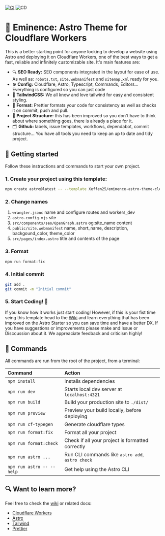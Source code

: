 [![CI](https://github.com/Xeffen25/eminence-astro-theme-cloudflare-workers/actions/workflows/CI.yml/badge.svg)](https://github.com/Xeffen25/eminence-astro-theme-cloudflare-workers/actions/workflows/CI.yml)
![CD](https://img.shields.io/endpoint?url=https://cloudflare-workers-build-badge.xeffen25.workers.dev/%3Fusername%3DXeffen25%26repository%3Deminence-astro-theme-cloudflare-workers%26branch%3Dmain)

# 👑 Eminence: Astro Theme for Cloudflare Workers

This is a better starting point for anyone looking to develop a website using Astro and deploying it on Cloudflare Workers, one of the best ways to get a fast, reliable and infinitely customizable site. It's main features are:

- 🔍 **SEO Ready:** SEO components integrated in the layout for ease of use. As well as: `robots.txt`, `site.webmanifest` and `sitemap.xml` ready for you.
- ⚙️ **Config:** Cloudflare, Astro, Typescript, Commands, Editors... Everything is configured so you can just code
- 🎨 **TailwindCSS:** We all know and love tailwind for easy and consistent styling.
- 🧹 **Format:** Prettier formats your code for consistency as well as checks it on commit, push and pull.
- 📂 **Project Structure:** this has been improved so you don't have to think about where something goes, there is already a place for it.
- 🗂️ **Github:** labels, issue templates, workflows, dependabot, commit structure... You have all tools you need to keep an up to date and tidy project.

## 🚀 Getting started

Follow these instructions and commands to start your own project.

### 1. Create your project using this template:

```sh
npm create astro@latest -- --template Xeffen25/eminence-astro-theme-cloudflare-workers
```

### 2. Change names

1. `wrangler.jsonc` name and configure routes and workers_dev
2. `astro.config.mjs` site
3. `src/components/seo/OpenGraph.astro` og:site_name content
4. `public/site.webmanifest` name, short_name, description, backgound_color, theme_color
5. `src/pages/index.astro` title and contents of the page

### 3. Format

```sh
npm run format:fix
```

### 4. Initial commit

```sh
git add .
git commit -m "Initial commit"
```

### 5. Start Coding! 🚀

If you know how it works just start coding! However, if this is your fist time seing this template head to the [Wiki](wiki/) and learn everything that has been improved on the Astro Starter so you can save time and have a better DX. If you have suggestions or improvements please make and Issue or Disccussion about it. We appreaciate feedback and criticism highly!

## 🤖 Commands

All commands are run from the root of the project, from a terminal:

| Command                   | Action                                           |
| :------------------------ | :----------------------------------------------- |
| `npm install`             | Installs dependencies                            |
| `npm run dev`             | Starts local dev server at `localhost:4321`      |
| `npm run build`           | Build your production site to `./dist/`          |
| `npm run preview`         | Preview your build locally, before deploying     |
| `npm run cf-typegen`      | Generate cloudflare types                        |
| `npm run format:fix`      | Format all your project                          |
| `npm run format:check`    | Check if all your project is formatted correctly |
| `npm run astro ...`       | Run CLI commands like `astro add`, `astro check` |
| `npm run astro -- --help` | Get help using the Astro CLI                     |

## 🔍 Want to learn more?

Feel free to check the [wiki](https://docs.astro.build) or related docs:

- [Cloudflare Workers](https://developers.cloudflare.com/workers/)
- [Astro](https://astro.build/)
- [Tailwind](https://tailwindcss.com/)
- [Prettier](https://prettier.io/docs/)
